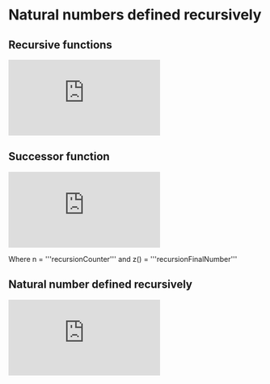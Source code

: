 # Natural numbers defined recursively

## Recursive functions

![](http://latex.codecogs.com/gif.latex?f%5E0%28x%29%20%3D%20x%2C%20%5C%20%5Cforall%20x.%20%5C%5C%20f%5E%7Bi&plus;1%7D%20%3D%20f%28f%5Ei%28x%29%29%2C%20%5C%20%5Cforall%20i%20%5Cge%200)

## Successor function

![](http://latex.codecogs.com/gif.latex?z%28%29%20%3D%200%20%5C%5C%20s%28n%29%20%3D%20n%20&plus;1)

Where n = '''recursionCounter''' and z() = '''recursionFinalNumber'''

## Natural number defined recursively

![](http://latex.codecogs.com/gif.latex?n%20%3D%20s%5En%28z%28%29%29%20%3D%20s%5En%280%29%2C%20%5C%20n%20%5Cin%20%5Cmathbb%7BN%7D)
